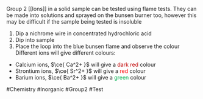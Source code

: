 Group 2 [[Ions]] in a solid sample can be tested using flame tests. They can be made into solutions and sprayed on the bunsen burner too, however this may be difficult if the sample being tested is insoluble
1. Dip a nichrome wire in concentrated hydrochloric acid
2. Dip into sample
3. Place the loop into the blue bunsen flame and observe the colour
Different ions will give different colours:
- Calcium ions, $\ce{ Ca^2+ }$ will give a <span style="color:#c00000">dark red</span> colour
- Strontium ions, $\ce{ Sr^2+ }$ will give a <span style="color:#ff0000">red</span> colour
- Barium ions, $\ce{ Ba^2+ }$ will give a <span style="color:#00b050">green</span> colour

#Chemistry #Inorganic #Group2 #Test